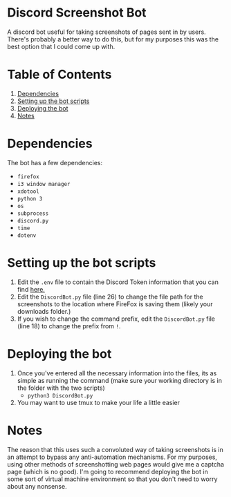 # Discord Screenshot Bot
A discord bot useful for taking screenshots of pages sent in by users. There's probably a better way to do this, but for my purposes this was the best option that I could come up with.

# Table of Contents
1. [Dependencies](https://github.com/jivandabeast/discordscreenshotbot#dependencies)
2. [Setting up the bot scripts](https://github.com/jivandabeast/discordscreenshotbot#setting-up-the-bot-scripts)
3. [Deploying the bot](https://github.com/jivandabeast/discordscreenshotbot#deploying-the-bot)
4. [Notes](https://github.com/jivandabeast/discordscreenshotbot#notes)

# Dependencies
The bot has a few dependencies:
* `firefox`
* `i3 window manager`
* `xdotool`
* `python 3`
* `os`
* `subprocess`
* `discord.py`
* `time`
* `dotenv`

# Setting up the bot scripts
1. Edit the `.env` file to contain the Discord Token information that you can find [here.](https://discordpy.readthedocs.io/en/latest/discord.html)
2. Edit the `DiscordBot.py` file (line 26) to change the file path for the screenshots to the location where FireFox is saving them (likely your downloads folder.)
3. If you wish to change the command prefix, edit the `DiscordBot.py` file (line 18) to change the prefix from `!`. 

# Deploying the bot
1. Once you've entered all the necessary information into the files, its as simple as running the command (make sure your working directory is in the folder with the two scripts)
	- `python3 DiscordBot.py`
2. You may want to use tmux to make your life a little easier

# Notes
The reason that this uses such a convoluted way of taking screenshots is in an attempt to bypass any anti-automation mechanisms. For my purposes, using other methods of screenshotting web pages would give me a captcha page (which is no good). I'm going to recommend deploying the bot in some sort of virtual machine environment so that you don't need to worry about any nonsense. 
